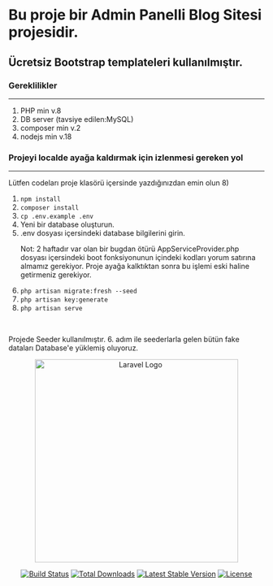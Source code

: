 <h1>Bu proje bir Admin Panelli Blog Sitesi projesidir.</h1>
<h2>Ücretsiz Bootstrap templateleri kullanılmıştır.</h2>

<h3>Gereklilikler</h3>
<hr>
<ol>
<li>PHP min v.8</li>
<li>DB server (tavsiye edilen:MySQL)</li>
<li>composer min v.2</li>
<li>nodejs min v.18</li>
</ol>

<h3>Projeyi localde ayağa kaldırmak için izlenmesi gereken yol</h3>
<hr>
<p>Lütfen codeları proje klasörü içersinde yazdığınızdan emin olun 8)</p>
<ol>
<li><code>npm install</code></li>
<li><code>composer install</code></li>
<li><code>cp .env.example .env</code></li>
<li>Yeni bir database oluşturun.</li>
<li>.env dosyası içersindeki database bilgilerini girin.</li>
<p>Not: 2 haftadır var olan bir bugdan ötürü AppServiceProvider.php dosyası içersindeki boot fonksiyonunun içindeki kodları yorum satırına almamız gerekiyor. Proje ayağa kalktıktan sonra bu işlemi eski haline getirmeniz gerekiyor.</p>
<li><code>php artisan migrate:fresh --seed</code></li>
<li><code>php artisan key:generate</code></li>
<li><code>php artisan serve</code></li>
</ol>
<br>
<p>Projede Seeder kullanılmıştır. 6. adım ile seederlarla gelen bütün fake dataları Database'e yüklemiş oluyoruz.</p>






<p align="center"><a href="https://laravel.com" target="_blank"><img src="https://raw.githubusercontent.com/laravel/art/master/logo-lockup/5%20SVG/2%20CMYK/1%20Full%20Color/laravel-logolockup-cmyk-red.svg" width="400" alt="Laravel Logo"></a></p>

<p align="center">
<a href="https://travis-ci.org/laravel/framework"><img src="https://travis-ci.org/laravel/framework.svg" alt="Build Status"></a>
<a href="https://packagist.org/packages/laravel/framework"><img src="https://img.shields.io/packagist/dt/laravel/framework" alt="Total Downloads"></a>
<a href="https://packagist.org/packages/laravel/framework"><img src="https://img.shields.io/packagist/v/laravel/framework" alt="Latest Stable Version"></a>
<a href="https://packagist.org/packages/laravel/framework"><img src="https://img.shields.io/packagist/l/laravel/framework" alt="License"></a>
</p>


